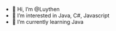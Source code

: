 - 👋 Hi, I’m @Luythen
- 👀 I’m interested in Java, C#, Javascript
- 🌱 I’m currently learning Java

<!---
Luythen/Luythen is a ✨ special ✨ repository because its `README.md` (this file) appears on your GitHub profile.
You can click the Preview link to take a look at your changes.
--->
